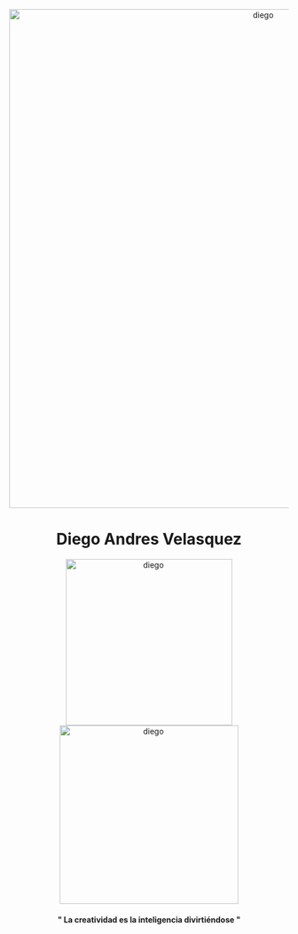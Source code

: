 
<div id="header" align="center">
  
<img src="https://media.giphy.com/media/oq7CJCmI4HGG6kp62U/giphy-downsized-large.gif" alt="diego" width="900px" >

<h1>Diego Andres Velasquez</h1>

<div  id="gifs">
<img src="https://media.giphy.com/media/0lGElDgkbXFRKXsAro/giphy-downsized-large.gif" alt="diego" width="300px">
<img src="https://media.giphy.com/media/5OW9D8sfzccttn3MwL/giphy.gif" alt="diego" width="322px">
</div>

<h4>" La creatividad es la inteligencia divirtiéndose "</h4>
  
</div>
   
